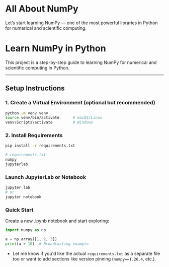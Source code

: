 # All About NumPy
Let’s start learning NumPy — one of the most powerful libraries in Python for numerical and scientific computing.

# Learn NumPy in Python

This project is a step-by-step guide to learning NumPy for numerical and scientific computing in Python.

---

## Setup Instructions

###  1. Create a Virtual Environment (optional but recommended)

```bash
python -m venv venv
source venv/bin/activate      # macOS/Linux
venv\Scripts\activate         # Windows
```

### 2. Install Requirements

```bash
pip install -r requirements.txt
```

```python
# requirements.txt
numpy
jupyterlab
```

### Launch JupyterLab or Notebook

```bash
jupyter lab
# or
jupyter notebook
```

### Quick Start
Create a new .ipynb notebook and start exploring:

```python
import numpy as np

a = np.array([1, 2, 3])
print(a + 10)  # Broadcasting example

```

 
* Let me know if you'd like the actual `requirements.txt` as a separate file too or want to add sections like version pinning (`numpy==1.26.4`, etc.).
